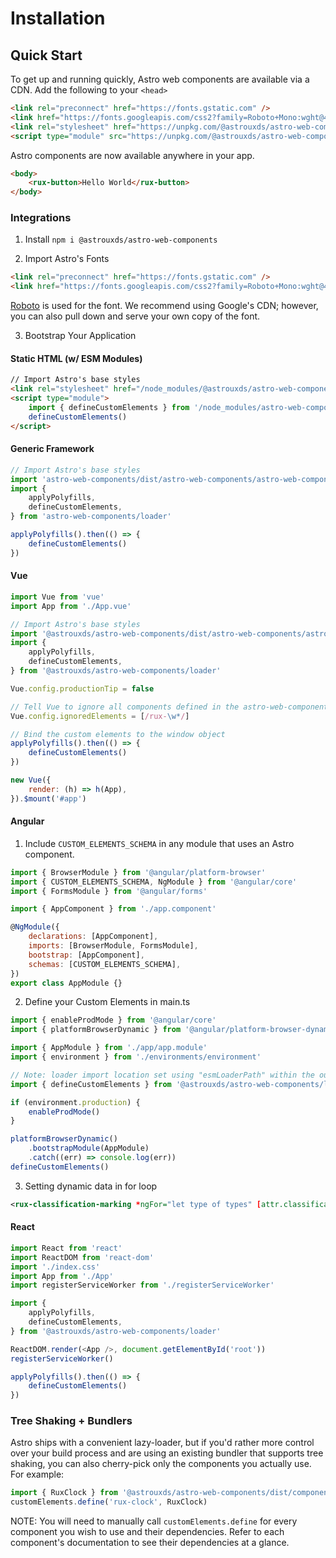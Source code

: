 
# Installation

## Quick Start

To get up and running quickly, Astro web components are available via a CDN. Add the following to your `<head>`

```html
<link rel="preconnect" href="https://fonts.gstatic.com" />
<link href="https://fonts.googleapis.com/css2?family=Roboto+Mono:wght@400&family=Roboto:wght@200;300;400;500;600;800&display=swap" rel="stylesheet"/>
<link rel="stylesheet" href="https://unpkg.com/@astrouxds/astro-web-components/dist/astro-web-components/astro-web-components.css"/>
<script type="module" src="https://unpkg.com/@astrouxds/astro-web-components/dist/astro-web-components/astro-web-components.esm.js"></script>
```

Astro components are now available anywhere in your app.

```html
<body>
    <rux-button>Hello World</rux-button>
</body>
```

### Integrations

1. Install
   `npm i @astrouxds/astro-web-components`

2. Import Astro's Fonts

```html
<link rel="preconnect" href="https://fonts.gstatic.com" />
<link href="https://fonts.googleapis.com/css2?family=Roboto+Mono:wght@400&family=Roboto:wght@200;300;400;500;600;800&display=swap" rel="stylesheet"/>
```

[Roboto](https://fonts.google.com/specimen/Roboto) is used for the font.
We recommend using Google's CDN; however, you can also pull down and serve your own copy of the font.

3. Bootstrap Your Application

#### Static HTML (w/ ESM Modules)

```html
// Import Astro's base styles
<link rel="stylesheet" href="/node_modules/@astrouxds/astro-web-components/dist/astro-web-components/astro-web-components.css"/>
<script type="module">
    import { defineCustomElements } from '/node_modules/astro-web-components/loader'
    defineCustomElements()
</script>
```

#### Generic Framework

```js
// Import Astro's base styles
import 'astro-web-components/dist/astro-web-components/astro-web-components.css'
import {
    applyPolyfills,
    defineCustomElements,
} from 'astro-web-components/loader'

applyPolyfills().then(() => {
    defineCustomElements()
})
```

#### Vue

```js
import Vue from 'vue'
import App from './App.vue'

// Import Astro's base styles
import '@astrouxds/astro-web-components/dist/astro-web-components/astro-web-components.css'
import {
    applyPolyfills,
    defineCustomElements,
} from '@astrouxds/astro-web-components/loader'

Vue.config.productionTip = false

// Tell Vue to ignore all components defined in the astro-web-components package
Vue.config.ignoredElements = [/rux-\w*/]

// Bind the custom elements to the window object
applyPolyfills().then(() => {
    defineCustomElements()
})

new Vue({
    render: (h) => h(App),
}).$mount('#app')
```

#### Angular

1. Include `CUSTOM_ELEMENTS_SCHEMA` in any module that uses an Astro component.

```js
import { BrowserModule } from '@angular/platform-browser'
import { CUSTOM_ELEMENTS_SCHEMA, NgModule } from '@angular/core'
import { FormsModule } from '@angular/forms'

import { AppComponent } from './app.component'

@NgModule({
    declarations: [AppComponent],
    imports: [BrowserModule, FormsModule],
    bootstrap: [AppComponent],
    schemas: [CUSTOM_ELEMENTS_SCHEMA],
})
export class AppModule {}
```

2. Define your Custom Elements in main.ts

```js
import { enableProdMode } from '@angular/core'
import { platformBrowserDynamic } from '@angular/platform-browser-dynamic'

import { AppModule } from './app/app.module'
import { environment } from './environments/environment'

// Note: loader import location set using "esmLoaderPath" within the output target config
import { defineCustomElements } from '@astrouxds/astro-web-components/loader'

if (environment.production) {
    enableProdMode()
}

platformBrowserDynamic()
    .bootstrapModule(AppModule)
    .catch((err) => console.log(err))
defineCustomElements()
```

3. Setting dynamic data in for loop
```xml
<rux-classification-marking *ngFor="let type of types" [attr.classification]="type"></rux-classification-marking>
  ```

#### React

```js
import React from 'react'
import ReactDOM from 'react-dom'
import './index.css'
import App from './App'
import registerServiceWorker from './registerServiceWorker'

import {
    applyPolyfills,
    defineCustomElements,
} from '@astrouxds/astro-web-components/loader'

ReactDOM.render(<App />, document.getElementById('root'))
registerServiceWorker()

applyPolyfills().then(() => {
    defineCustomElements()
})
```

### Tree Shaking + Bundlers

Astro ships with a convenient lazy-loader, but if you'd rather more control over your build process and are using an existing bundler
that supports tree shaking, you can also cherry-pick only the components you actually use. For example:

```js
import { RuxClock } from '@astrouxds/astro-web-components/dist/components/rux-clock.js'
customElements.define('rux-clock', RuxClock)
```

NOTE: You will need to manually call `customElements.define` for every component you wish to use and their dependencies.
Refer to each component's documentation to see their dependencies at a glance.
